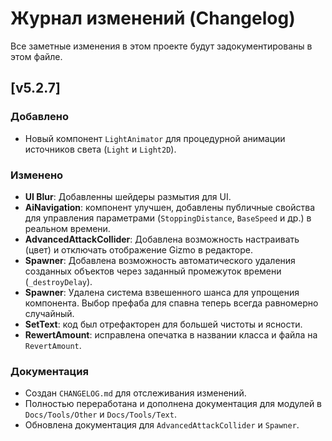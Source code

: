 # Журнал изменений (Changelog)

Все заметные изменения в этом проекте будут задокументированы в этом файле.

## [v5.2.7]

### Добавлено
- Новый компонент `LightAnimator` для процедурной анимации источников света (`Light` и `Light2D`).

### Изменено
- **UI Blur**: Добавленны шейдеры размытия для UI.
- **AiNavigation**: компонент улучшен, добавлены публичные свойства для управления параметрами (`StoppingDistance`, `BaseSpeed` и др.) в реальном времени.
- **AdvancedAttackCollider**: Добавлена возможность настраивать (цвет) и отключать отображение Gizmo в редакторе.
- **Spawner**: Добавлена возможность автоматического удаления созданных объектов через заданный промежуток времени (`_destroyDelay`).
- **Spawner**: Удалена система взвешенного шанса для упрощения компонента. Выбор префаба для спавна теперь всегда равномерно случайный.
- **SetText**: код был отрефакторен для большей чистоты и ясности.
- **RewertAmount**: исправлена опечатка в названии класса и файла на `RevertAmount`.

### Документация
- Создан `CHANGELOG.md` для отслеживания изменений.
- Полностью переработана и дополнена документация для модулей в `Docs/Tools/Other` и `Docs/Tools/Text`.
- Обновлена документация для `AdvancedAttackCollider` и `Spawner`.

